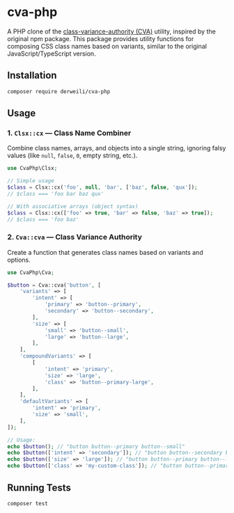 # cva-php

A PHP clone of the [class-variance-authority (CVA)](https://github.com/joe-bell/cva) utility, inspired by the original npm package. This package provides utility functions for composing CSS class names based on variants, similar to the original JavaScript/TypeScript version.

## Installation

```bash
composer require derweili/cva-php
```

## Usage

### 1. `Clsx::cx` — Class Name Combiner

Combine class names, arrays, and objects into a single string, ignoring falsy values (like `null`, `false`, `0`, empty string, etc.).

```php
use CvaPhp\Clsx;

// Simple usage
$class = Clsx::cx('foo', null, 'bar', ['baz', false, 'qux']);
// $class === 'foo bar baz qux'

// With associative arrays (object syntax)
$class = Clsx::cx(['foo' => true, 'bar' => false, 'baz' => true]);
// $class === 'foo baz'
```

### 2. `Cva::cva` — Class Variance Authority

Create a function that generates class names based on variants and options.

```php
use CvaPhp\Cva;

$button = Cva::cva('button', [
    'variants' => [
        'intent' => [
            'primary' => 'button--primary',
            'secondary' => 'button--secondary',
        ],
        'size' => [
            'small' => 'button--small',
            'large' => 'button--large',
        ],
    ],
    'compoundVariants' => [
        [
            'intent' => 'primary',
            'size' => 'large',
            'class' => 'button--primary-large',
        ],
    ],
    'defaultVariants' => [
        'intent' => 'primary',
        'size' => 'small',
    ],
]);

// Usage:
echo $button(); // "button button--primary button--small"
echo $button(['intent' => 'secondary']); // "button button--secondary button--small"
echo $button(['size' => 'large']); // "button button--primary button--large button--primary-large"
echo $button(['class' => 'my-custom-class']); // "button button--primary button--small my-custom-class"
```

## Running Tests

```bash
composer test
```